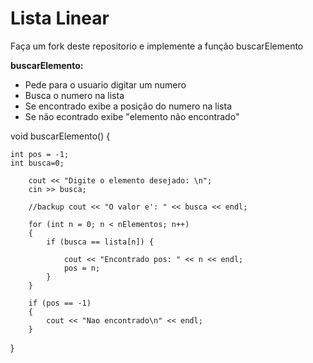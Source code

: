 # Lista Linear

Faça um fork deste repositorio e implemente a função buscarElemento

**buscarElemento:**
* Pede para o usuario digitar um numero
* Busca o numero na lista
* Se encontrado exibe a posição do numero na lista
* Se não econtrado exibe "elemento não encontrado" 


void buscarElemento()
{

	int pos = -1;
	int busca=0;

		cout << "Digite o elemento desejado: \n";
		cin >> busca;

		//backup cout << "O valor e': " << busca << endl;

		for (int n = 0; n < nElementos; n++)
		{
			if (busca == lista[n]) {

				cout << "Encontrado pos: " << n << endl;
				pos = n;
			}
		}

		if (pos == -1)
		{
			cout << "Nao encontrado\n" << endl;
		}
}
